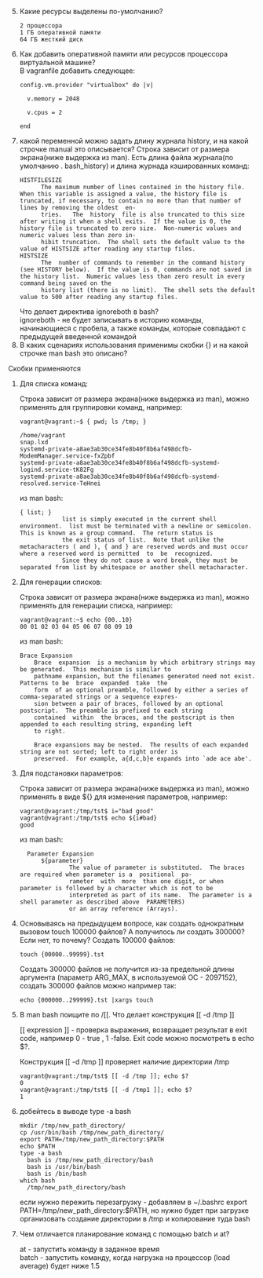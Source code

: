 5. Какие ресурсы выделены по-умолчанию?   
    ```
    2 процессора
    1 ГБ оперативной памяти
    64 ГБ жесткий диск
    ```
6. Как добавить оперативной памяти или ресурсов процессора виртуальной машине?   
    В vagranfile добавить следующее:
    ```
    config.vm.provider "virtualbox" do |v|

      v.memory = 2048

      v.cpus = 2

    end
    ```
8. какой переменной можно задать длину журнала history, и на какой строчке manual это описывается?
   Строка зависит от размера экрана(ниже выдержка из man).
   Есть длина файла журнала(по умолчанию . bash_history) и длина журнада кэшированных команд:  
    ```
    HISTFILESIZE
          The maximum number of lines contained in the history file.  When this variable is assigned a value, the history file is truncated, if necessary, to contain no more than that number of lines by removing the oldest  en‐
          tries.   The  history  file is also truncated to this size after writing it when a shell exits.  If the value is 0, the history file is truncated to zero size.  Non-numeric values and numeric values less than zero in‐
          hibit truncation.  The shell sets the default value to the value of HISTSIZE after reading any startup files.
    HISTSIZE
          The  number of commands to remember in the command history (see HISTORY below).  If the value is 0, commands are not saved in the history list.  Numeric values less than zero result in every command being saved on the
          history list (there is no limit).  The shell sets the default value to 500 after reading any startup files.
    ```
    Что делает директива ignoreboth в bash?    
    ignoreboth - не будет записывать в историю команды, начинающиеся с пробела, а также команды, которые совпадают с предыдущей введенной командой
9. В каких сценариях использования применимы скобки {} и на какой строчке man bash это описано?

Скобки применяются
1. Для списка команд:

    Строка зависит от размера экрана(ниже выдержка из man), можно применять для группировки команд, например:
    ```
    vagrant@vagrant:~$ { pwd; ls /tmp; }

    /home/vagrant
    snap.lxd
    systemd-private-a8ae3ab30ce34fe8b40f8b6af498dcfb-ModemManager.service-fxZpbf
    systemd-private-a8ae3ab30ce34fe8b40f8b6af498dcfb-systemd-logind.service-tK82Fg
    systemd-private-a8ae3ab30ce34fe8b40f8b6af498dcfb-systemd-resolved.service-TeHnei
    ```
    из man bash:
    ```
    { list; }
                list is simply executed in the current shell environment.  list must be terminated with a newline or semicolon.  This is known as a group command.  The return status is
                the exit status of list.  Note that unlike the metacharacters ( and ), { and } are reserved words and must occur where a reserved word is permitted  to  be  recognized.
                Since they do not cause a word break, they must be separated from list by whitespace or another shell metacharacter.
    ```
2. Для генерации списков:

    Строка зависит от размера экрана(ниже выдержка из man), можно применять для генерации списка, например:
    ```
    vagrant@vagrant:~$ echo {00..10}
    00 01 02 03 04 05 06 07 08 09 10
    ```
    из man bash:

    ```
    Brace Expansion
        Brace  expansion  is a mechanism by which arbitrary strings may be generated.  This mechanism is similar to
        pathname expansion, but the filenames generated need not exist.  Patterns to be  brace  expanded  take  the
        form  of an optional preamble, followed by either a series of comma-separated strings or a sequence expres‐
        sion between a pair of braces, followed by an optional postscript.  The preamble is prefixed to each string
        contained  within  the braces, and the postscript is then appended to each resulting string, expanding left
        to right.

        Brace expansions may be nested.  The results of each expanded string are not sorted; left to right order is
        preserved.  For example, a{d,c,b}e expands into `ade ace abe'.
    ```
3. Для подстановки параметров: 

    Строка зависит от размера экрана(ниже выдержка из man), можно применять в виде ${} для изменения параметров, например:
    ```
    vagrant@vagrant:/tmp/tst$ i="bad good"
    vagrant@vagrant:/tmp/tst$ echo ${i#bad}
    good
    ```
    из man bash:
    ```    
      Parameter Expansion
          ${parameter}
                  The value of parameter is substituted.  The braces are required when parameter is a  positional  pa‐
                  rameter  with  more  than one digit, or when parameter is followed by a character which is not to be
                  interpreted as part of its name.  The parameter is a shell parameter as described above  PARAMETERS)
                  or an array reference (Arrays).
    ```
10. Основываясь на предыдущем вопросе, как создать однократным вызовом touch 100000 файлов? А получилось ли создать 300000? Если нет, то почему?
    Создать 100000 файлов:
    ```
    touch {00000..99999}.tst
    ```
    Создать 300000 файлов не получится из-за предельной длины аргумента (параметр ARG_MAX, в используемой ОС - 2097152), создать 300000 файлов можно например так:
    ```
    echo {000000..299999}.tst |xargs touch
    ```

11. В man bash поищите по /\[\[. Что делает конструкция [[ -d /tmp ]]
    
    [[ expression ]] - проверка выражения, возвращает результат в exit code, например 0 - true , 1 -false. Exit code можно посмотреть в echo $?.

    Конструкция [[ -d /tmp ]] проверяет наличие директории /tmp
    ```
    vagrant@vagrant:/tmp/tst$ [[ -d /tmp ]]; echo $?
    0
    vagrant@vagrant:/tmp/tst$ [[ -d /tmp1 ]]; echo $?
    1
    ```

12.  добейтесь в выводе type -a bash

      ```
      mkdir /tmp/new_path_directory/
      cp /usr/bin/bash /tmp/new_path_directory/
      export PATH=/tmp/new_path_directory:$PATH
      echo $PATH
      type -a bash
        bash is /tmp/new_path_directory/bash
        bash is /usr/bin/bash
        bash is /bin/bash
      which bash
        /tmp/new_path_directory/bash
      ```
      если нужно пережить перезагрузку - добавляем в ~/.bashrc export PATH=/tmp/new_path_directory:$PATH, но нужно будет при загрузке организовать создание директории в /tmp и копирование туда bash
13. Чем отличается планирование команд с помощью batch и at?
    
      at - запустить команду в заданное время\
      batch - запустить команду, когда нагрузка на процессор (load average) будет ниже 1.5



